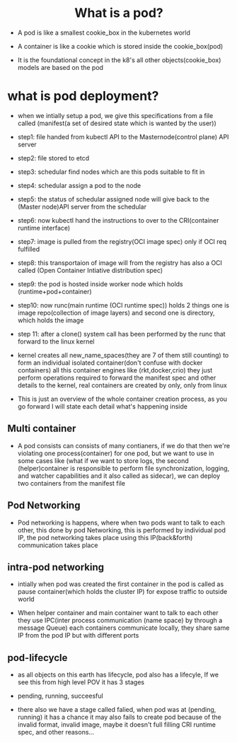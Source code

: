 <div align=center>

# What is a pod?

</div>	
	
- A pod is like a smallest cookie_box in the kubernetes world

- A container is like a cookie which is stored inside the cookie_box(pod)

- It is the foundational concept in the k8's all other objects(cookie_box) models are based on the pod
		
# what is pod deployment?

- when we intially setup a pod, we give this specifications from a file called (manifest(a set of desired
 state which is wanted by the user))   
	
- step1: file handed from kubectl API to the Masternode(control plane) API server
	
- step2: file stored to etcd
	
- step3: schedular find nodes which are this pods suitable to fit in
	
- step4: schedular assign a pod to the node
	
- step5: the status of schedular assigned node will give back to the (Master node)API server from the schedular
	
- step6: now kubectl hand the instructions to over to the CRI(container runtime interface) 
	
- step7: image is pulled from the registry(OCI image spec) only if OCI req fulfilled
	
- step8: this transportaion of image will from the registry has also a OCI called (Open Container Intiative
 distribution spec) 
	
- step9: the pod is hosted inside worker node which holds (runtime+pod+container)
	
- step10: now runc(main runtime (OCI runtime spec)) holds 2 things one is image repo(collection of image 
layers) and second one is directory, which holds the image
	
- step 11: after a clone() system call has been performed by the runc that forward to the linux kernel
	
- kernel creates all new_name_spaces(they are 7 of them still counting) to form an individual isolated 
container(don't confuse with docker containers) all this container engines like (rkt,docker,crio) they just perform 
operations required to forward the manifest spec and other details to the kernel, real containers are created by only, 
only from linux

- This is just an overview of the whole container creation process, as you go forward I will state each detail 
what's happening inside
	
	
	
## Multi container

- A pod consists can consists of many contianers, if we do that then we're violating one process(container) 
for one pod, but we want to use in some cases like (what if we want to store logs, the second (helper)container is 
responsible to perform file synchronization, logging, and watcher capabilities and it also called as sidecar), we 
can deploy two containers from the manifest file



## Pod Networking

- Pod networking is happens, where when two pods want to talk to each other, this done by pod Networking, 
this is performed by individual pod IP, the pod networking takes place using this IP(back&forth) communication 
takes place 
	
	
	
	
## intra-pod networking  
	
- intially when pod was created the first container in the pod is called as pause container(which holds the 
cluster IP) for expose traffic to outside world 
	
- When helper container and main container want to talk to each other they use IPC(inter process communication
(name space) by through a message Queue) each containers communicate locally, they share same IP from the pod IP but 
with different ports
	
	
	
## pod-lifecycle

- as all objects on this earth has lifecycle, pod also has a lifecyle, If we see this from high level POV 
it has 3 stages
	
- pending, running, succeesful
	
- there also we have a stage called falied, when pod was at (pending, running) it has a chance it may also 
fails to create pod because of the invalid format, invalid image, maybe it doesn't full filling CRI runtime spec, and other reasons...
	
	


